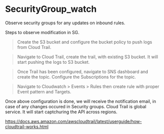 # SecurityGroup_watch
Observe security groups for any updates on inbound rules.


Steps to observe modification in SG.

> Create the S3 bucket and configure the bucket policy to push logs from Cloud Trail.

> Navigate to Cloud Trail, create the trail, with existing S3 bucket. It will start pushing the logs to S3 bucket.

> Once Trail has been configured, navigate to SNS dashboard and create the topic. Configure the Subscriptions for the topic. 

> Navigate to Cloudwatch > Events > Rules then create rule with proper Event pattern and Targets.

Once above configuration is done, we will receive the notification email, in case of any changes occured in Security groups.
Cloud Trail is global service. It will start captchuring the API across regions. 

https://docs.aws.amazon.com/awscloudtrail/latest/userguide/how-cloudtrail-works.html 
